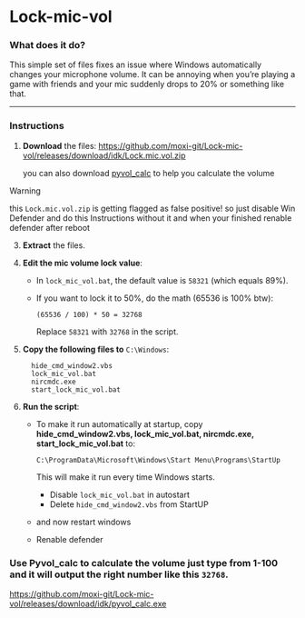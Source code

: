 # Lock-mic-vol

### What does it do?

This simple set of files fixes an issue where Windows automatically changes your microphone volume.
It can be annoying when you’re playing a game with friends and your mic suddenly drops to 20% or something like that.

---

### Instructions

1. **Download** the files: https://github.com/moxi-git/Lock-mic-vol/releases/download/idk/Lock.mic.vol.zip
   
   you can also download [pyvol_calc](https://github.com/moxi-git/Lock-mic-vol/releases/download/idk/pyvol_calc.exe) to help you calculate the volume

> [!WARNING]
> this `Lock.mic.vol.zip` is getting flagged as false positive! so just disable Win Defender and do this Instructions without it and when your finished renable defender after reboot

3. **Extract** the files.

4. **Edit the mic volume lock value**:

   * In `lock_mic_vol.bat`, the default value is `58321` (which equals 89%).
   * If you want to lock it to 50%, do the math (65536 is 100% btw):

     ```
     (65536 / 100) * 50 = 32768
     ```

     Replace `58321` with `32768` in the script.

5. **Copy the following files to** `C:\Windows`:

   ```
     hide_cmd_window2.vbs
     lock_mic_vol.bat
     nircmdc.exe
     start_lock_mic_vol.bat
   ```

6. **Run the script**:
   * To make it run automatically at startup, copy **hide_cmd_window2.vbs, lock_mic_vol.bat, nircmdc.exe, start_lock_mic_vol.bat** to:

     ```
     C:\ProgramData\Microsoft\Windows\Start Menu\Programs\StartUp
     ```
     This will make it run every time Windows starts.

     * Disable `lock_mic_vol.bat` in autostart
     * Delete `hide_cmd_window2.vbs` from StartUP
    * and now restart windows
    * Renable defender

### Use Pyvol_calc to calculate the volume just type from 1-100 and it will output the right number like this `32768`.
https://github.com/moxi-git/Lock-mic-vol/releases/download/idk/pyvol_calc.exe
